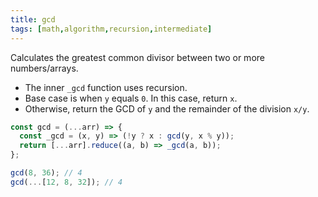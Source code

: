 ```yaml
---
title: gcd
tags: [math,algorithm,recursion,intermediate]
---
```


Calculates the greatest common divisor between two or more numbers/arrays.

- The inner `_gcd` function uses recursion.
- Base case is when `y` equals `0`. In this case, return `x`.
- Otherwise, return the GCD of `y` and the remainder of the division `x/y`.

```js
const gcd = (...arr) => {
  const _gcd = (x, y) => (!y ? x : gcd(y, x % y));
  return [...arr].reduce((a, b) => _gcd(a, b));
};
```

```js
gcd(8, 36); // 4
gcd(...[12, 8, 32]); // 4
```
